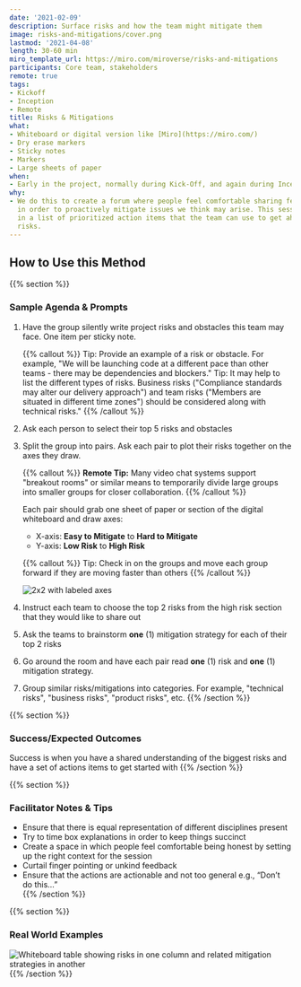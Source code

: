 ```yaml
---
date: '2021-02-09'
description: Surface risks and how the team might mitigate them
image: risks-and-mitigations/cover.png
lastmod: '2021-04-08'
length: 30-60 min
miro_template_url: https://miro.com/miroverse/risks-and-mitigations
participants: Core team, stakeholders
remote: true
tags:
- Kickoff
- Inception
- Remote
title: Risks & Mitigations
what:
- Whiteboard or digital version like [Miro](https://miro.com/)
- Dry erase markers
- Sticky notes
- Markers
- Large sheets of paper
when:
- Early in the project, normally during Kick-Off, and again during Inception
why:
- We do this to create a forum where people feel comfortable sharing fears and concerns
  in order to proactively mitigate issues we think may arise. This session results
  in a list of prioritized action items that the team can use to get ahead of any
  risks.
---
```


## How to Use this Method

{{% section %}}
### Sample Agenda & Prompts
1. Have the group silently write project risks and obstacles this team may face. One item per sticky note.
        
   {{% callout %}}
   Tip: Provide an example of a risk or obstacle. For example, "We will be launching code at a different pace than other teams - there may be dependencies and blockers."
   Tip: It may help to list the different types of risks. Business risks ("Compliance standards may alter our delivery approach") and team risks ("Members are situated in different time zones") should be considered along with technical risks."
   {{% /callout %}}
   
1. Ask each person to select their top 5 risks and obstacles

1. Split the group into pairs. Ask each pair to plot their risks together on the axes they draw.

   {{% callout %}}
   **Remote Tip:** Many video chat systems support "breakout rooms" or similar means to temporarily divide large groups into smaller groups for closer collaboration. 
   {{% /callout %}}

   Each pair should grab one sheet of paper or section of the digital whiteboard and draw axes:
   - X-axis: **Easy to Mitigate** to **Hard to Mitigate**
   - Y-axis: **Low Risk** to **High Risk**

   {{% callout %}}
   Tip: Check in on the groups and move each group forward if they are moving faster than others
   {{% /callout %}}
   
   ![2x2 with labeled axes](/images/practices/risks-and-mitigations/step-3.png)

1. Instruct each team to choose the top 2 risks from the high risk section that they would like to share out

1. Ask the teams to brainstorm **one** (1) mitigation strategy for each of their top 2 risks

1. Go around the room and have each pair read **one** (1) risk and **one** (1) mitigation strategy.

1. Group similar risks/mitigations into categories. For example, "technical risks", "business risks", "product risks", etc.
{{% /section %}}

{{% section %}}
### Success/Expected Outcomes
Success is when you have a shared understanding of the biggest risks and have a set of actions items to get started with
{{% /section %}}

{{% section %}}
### Facilitator Notes & Tips

- Ensure that there is equal representation of different disciplines present
- Try to time box explanations in order to keep things succinct
- Create a space in which people feel comfortable being honest by setting up the right context for the session
- Curtail finger pointing or unkind feedback
- Ensure that the actions are actionable and not too general e.g., “Don’t do this…”  
{{% /section %}}

{{% section %}}
### Real World Examples
![Whiteboard table showing risks in one column and related mitigation strategies in another](/images/practices/risks-and-mitigations/example-2.jpg)
{{% /section %}}